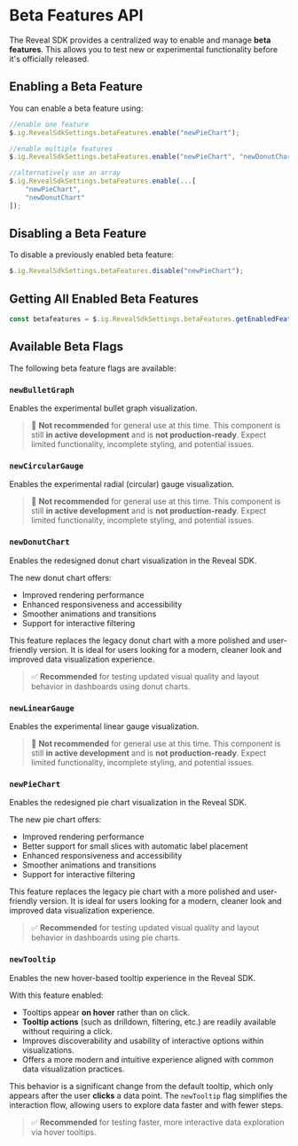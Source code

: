# Beta Features API

The Reveal SDK provides a centralized way to enable and manage **beta features**. This allows you to test new or experimental functionality before it's officially released.

## Enabling a Beta Feature
You can enable a beta feature using:

```javascript
//enable one feature
$.ig.RevealSdkSettings.betaFeatures.enable("newPieChart");

//enable multiple features
$.ig.RevealSdkSettings.betaFeatures.enable("newPieChart", "newDonutChart");

//alternatively use an array
$.ig.RevealSdkSettings.betaFeatures.enable(...[
    "newPieChart",
    "newDonutChart"
]);
```

## Disabling a Beta Feature
To disable a previously enabled beta feature:

```javascript
$.ig.RevealSdkSettings.betaFeatures.disable("newPieChart");
```

## Getting All Enabled Beta Features

```javascript
const betafeatures = $.ig.RevealSdkSettings.betaFeatures.getEnabledFeatures();
```

## Available Beta Flags
The following beta feature flags are available:

### `newBulletGraph`
Enables the experimental bullet graph visualization.

> 🚫 **Not recommended** for general use at this time. This component is still **in active development** and is **not production-ready**. Expect limited functionality, incomplete styling, and potential issues.

### `newCircularGauge`
Enables the experimental radial (circular) gauge visualization.

> 🚫 **Not recommended** for general use at this time. This component is still **in active development** and is **not production-ready**. Expect limited functionality, incomplete styling, and potential issues.

### `newDonutChart`
Enables the redesigned donut chart visualization in the Reveal SDK.

The new donut chart offers:
- Improved rendering performance
- Enhanced responsiveness and accessibility
- Smoother animations and transitions
- Support for interactive filtering

This feature replaces the legacy donut chart with a more polished and user-friendly version. It is ideal for users looking for a modern, cleaner look and improved data visualization experience.

> ✅ **Recommended** for testing updated visual quality and layout behavior in dashboards using donut charts.

### `newLinearGauge`
Enables the experimental linear gauge visualization.

> 🚫 **Not recommended** for general use at this time. This component is still **in active development** and is **not production-ready**. Expect limited functionality, incomplete styling, and potential issues.

### `newPieChart`
Enables the redesigned pie chart visualization in the Reveal SDK.

The new pie chart offers:
- Improved rendering performance
- Better support for small slices with automatic label placement
- Enhanced responsiveness and accessibility
- Smoother animations and transitions
- Support for interactive filtering

This feature replaces the legacy pie chart with a more polished and user-friendly version. It is ideal for users looking for a modern, cleaner look and improved data visualization experience.

> ✅ **Recommended** for testing updated visual quality and layout behavior in dashboards using pie charts.

### `newTooltip`
Enables the new hover-based tooltip experience in the Reveal SDK.

With this feature enabled:

- Tooltips appear **on hover** rather than on click.
- **Tooltip actions** (such as drilldown, filtering, etc.) are readily available without requiring a click.
- Improves discoverability and usability of interactive options within visualizations.
- Offers a more modern and intuitive experience aligned with common data visualization practices.

This behavior is a significant change from the default tooltip, which only appears after the user **clicks** a data point. The `newTooltip` flag simplifies the interaction flow, allowing users to explore data faster and with fewer steps.

> ✅ **Recommended** for testing faster, more interactive data exploration via hover tooltips.
